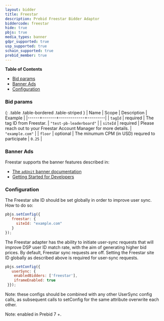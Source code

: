 ```yaml
---
layout: bidder
title: Freestar
description: Prebid Freestar Bidder Adaptor
biddercode: freestar
hide: true
pbjs: true
media_types: banner
gdpr_supported: true
usp_supported: true
schain_supported: true
prebid_member: true
---
```


**Table of Contents**

- [Bid params](#freestar-bid-params)
- [Banner Ads](#freestar-banner)
- [Configuration](#freestar-configuration)

<a name="freestar-bid-params" />

### Bid params

{: .table .table-bordered .table-striped }
| Name | Scope | Description | Example |
|------+-------+-------------+---------|
| `tagId` | required | The tag ID from Freestar. | `"test-pb-leaderboard"` |
| `siteId` | required | Please reach out to your Freestar Account Manager for more details. | `"example.com"` |
| `floor` | optional | The minumum CPM (in USD) requred to participate | `0.25` |

<a name="freestar-banner" />

### Banner Ads

Freestar supports the banner features described in:

- [The `adUnit` banner documentation](/dev-docs/adunit-reference.html#adUnit-banner-example)
- [Getting Started for Developers](/dev-docs/getting-started.html)


<a name="freestar-configuration" />

### Configuration

The Freestar site ID should be set globally in order to improve user sync. How to do so:

``` javascript
pbjs.setConfig({
   freestar: {
     siteId: "example.com"
   }
});
```

The Freestar adapter has the ability to initiate user-sync requests that will improve DSP user ID match rate,
with the aim of generating higher bid prices. By default, Freestar sync requests are off. Setting the Freestar site ID globally as described above is required for user-sync requests.

``` javascript
pbjs.setConfig({
   userSync: {
    enabledBidders: ['freestar'],
    iframeEnabled: true
 }});
```

Note: these configs should be combined with any other UserSync config calls, as subsequent calls to setConfig for the same attribute overwrite each other.

Note: enabled in Prebid 7 +. 
